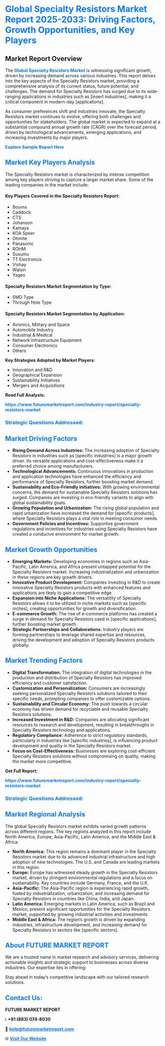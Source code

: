 <h1 style="color: #007BFF;">Global Specialty Resistors Market Report 2025-2033: Driving Factors, Growth Opportunities, and Key Players</h1>

<section id="overview">
<h2>Market Report Overview</h2>
<p>The <a href="https://www.futuremarketreport.com/industry-report/specialty-resistors-market" style="color: #007BFF; text-decoration: none;"><strong>Global Specialty Resistors Market</strong></a> is witnessing significant growth, driven by increasing demand across various industries. This report delves into the key aspects of the Specialty Resistors market, providing a comprehensive analysis of its current status, future potential, and challenges. The demand for Specialty Resistors has surged due to its wide-ranging applications in industries such as [insert industries], making it a critical component in modern-day [applications].</p>
<p>As consumer preferences shift and industries innovate, the Specialty Resistors market continues to evolve, offering both challenges and opportunities for stakeholders. The global market is expected to expand at a substantial compound annual growth rate (CAGR) over the forecast period, driven by technological advancements, emerging applications, and increasing investments by major players.</p>
</section>

<section id="overview">
<p><a href="https://www.futuremarketreport.com/request-sample/reportId=115311" style="color: #007BFF; text-decoration: none;"><strong>Explore Sample Report Here</strong></a></p>
</section>

<section id="key-players">
<h2 style="color: #007BFF;">Market Key Players Analysis</h2>
<p>The Specialty Resistors market is characterized by intense competition among key players striving to capture a larger market share. Some of the leading companies in the market include:</p>
<h4>Key Players Covered in the Specialty Resistors Report:</h4>
<ul><li>Bourns</li><li>Caddock</li><li>CTS</li><li>Johanson</li><li>Kamaya</li><li>KOA Speer</li><li>Ohmite</li><li>Panasonic</li><li>ROHM</li><li>Susumu</li><li>TT Electroncis</li><li>Vishay</li><li>Walsin</li><li>Yageo</li></ul>
<h4>Specialty Resistors Market Segmentation by Type:</h4>
<ul><li>SMD Type</li><li>Through Hole Type</li></ul>

<h4>Specialty Resistors Market Segmentation by Application:</h4>
<ul><li>Avionics, Military and Space</li><li>Automobile Industry</li><li>Industrial &amp; Medical</li><li>Network Infrastructure Equipment</li><li>Consumer Electronics</li><li>Others</li></ul>
<p><strong>Key Strategies Adopted by Market Players:</strong></p>
<ul>
<li>Innovation and R&D</li>
<li>Geographical Expansion</li>
<li>Sustainability Initiatives</li>
<li>Mergers and Acquisitions</li>
</ul>
</section>

<section>
<p><strong>Read Full Analysis: </strong></p><a href="https://www.futuremarketreport.com/industry-report/specialty-resistors-market" style="color: #007BFF; text-decoration: none;"><strong>https://www.futuremarketreport.com/industry-report/specialty-resistors-market</strong></a>
<h3 style="color: #007BFF;">Strategic Questions Addressed:</h3>
</section>

<section id="driving-factors">
<h2 style="color: #007BFF;">Market Driving Factors</h2>
<ul>
<li><strong>Rising Demand Across Industries:</strong> The increasing adoption of Specialty Resistors in industries such as [specific industries] is a major growth driver. Its versatile applications and cost-effectiveness make it a preferred choice among manufacturers.</li>
<li><strong>Technological Advancements:</strong> Continuous innovations in production and application technologies have enhanced the efficiency and performance of Specialty Resistors, further boosting market demand.</li>
<li><strong>Sustainability and Eco-Friendly Initiatives:</strong> With growing environmental concerns, the demand for sustainable Specialty Resistors solutions has surged. Companies are investing in eco-friendly variants to align with global sustainability goals.</li>
<li><strong>Growing Population and Urbanization:</strong> The rising global population and rapid urbanization have increased the demand for [specific products], where Specialty Resistors plays a vital role in meeting consumer needs.</li>
<li><strong>Government Policies and Incentives:</strong> Supportive government regulations and incentives for industries using Specialty Resistors have created a conducive environment for market growth.</li>
</ul>
</section>

<section id="growth-opportunities">
<h2 style="color: #007BFF;">Market Growth Opportunities</h2>
<ul>
<li><strong>Emerging Markets:</strong> Developing economies in regions such as Asia-Pacific, Latin America, and Africa present untapped potential for the Specialty Resistors market. Increasing industrialization and urbanization in these regions are key growth drivers.</li>
<li><strong>Innovative Product Development:</strong> Companies investing in R&D to create innovative Specialty Resistors products with enhanced features and applications are likely to gain a competitive edge.</li>
<li><strong>Expansion into Niche Applications:</strong> The versatility of Specialty Resistors allows it to be utilized in niche markets such as [specific niches], creating opportunities for growth and diversification.</li>
<li><strong>E-commerce Growth:</strong> The rise of e-commerce platforms has created a surge in demand for Specialty Resistors used in [specific applications], further boosting market growth.</li>
<li><strong>Strategic Partnerships and Collaborations:</strong> Industry players are forming partnerships to leverage shared expertise and resources, driving the development and adoption of Specialty Resistors products globally.</li>
</ul>
</section>

<section id="trending-factors">
<h2 style="color: #007BFF;">Market Trending Factors</h2>
<ul>
<li><strong>Digital Transformation:</strong> The integration of digital technologies in the production and distribution of Specialty Resistors has improved efficiency and customer satisfaction.</li>
<li><strong>Customization and Personalization:</strong> Consumers are increasingly seeking personalized Specialty Resistors solutions tailored to their specific needs, prompting companies to offer customizable options.</li>
<li><strong>Sustainability and Circular Economy:</strong> The push towards a circular economy has driven demand for recyclable and reusable Specialty Resistors solutions.</li>
<li><strong>Increased Investment in R&D:</strong> Companies are allocating significant resources to research and development, resulting in breakthroughs in Specialty Resistors technology and applications.</li>
<li><strong>Regulatory Compliance:</strong> Adherence to strict regulatory standards, particularly in industries like [specific industries], is influencing product development and quality in the Specialty Resistors market.</li>
<li><strong>Focus on Cost-Effectiveness:</strong> Businesses are exploring cost-efficient Specialty Resistors solutions without compromising on quality, making the market more competitive.</li>
</ul>
</section>

<section>
<p><strong>Get Full Report: </strong></p><a href="https://www.futuremarketreport.com/industry-report/specialty-resistors-market" style="color: #007BFF; text-decoration: none;"><strong>https://www.futuremarketreport.com/industry-report/specialty-resistors-market</strong></a>
<h3 style="color: #007BFF;">Strategic Questions Addressed:</h3>
</section>


<section id="regional-analysis">
<h2 style="color: #007BFF;">Market Regional Analysis</h2>
<p>The global Specialty Resistors market exhibits varied growth patterns across different regions. The key regions analyzed in this report include North America, Europe, Asia-Pacific, Latin America, and the Middle East & Africa:</p>
<ul>
<li><strong>North America:</strong> This region remains a dominant player in the Specialty Resistors market due to its advanced industrial infrastructure and high adoption of new technologies. The U.S. and Canada are leading markets in this region.</li>
<li><strong>Europe:</strong> Europe has witnessed steady growth in the Specialty Resistors market, driven by stringent environmental regulations and a focus on sustainability. Key countries include Germany, France, and the U.K.</li>
<li><strong>Asia-Pacific:</strong> The Asia-Pacific region is experiencing rapid growth, fueled by industrialization, urbanization, and increasing demand for Specialty Resistors in countries like China, India, and Japan.</li>
<li><strong>Latin America:</strong> Emerging markets in Latin America, such as Brazil and Mexico, present significant opportunities for the Specialty Resistors market, supported by growing industrial activities and investments.</li>
<li><strong>Middle East & Africa:</strong> The region’s growth is driven by expanding industries, infrastructure development, and increasing demand for Specialty Resistors in sectors like [specific sectors].</li>
</ul>
</section>

<footer>
<h2 style="color: #007BFF;">About FUTURE MARKET REPORT</h2>
<p>We are a trusted name in market research and advisory services, delivering actionable insights and strategic support to businesses across diverse industries. Our expertise lies in offering:</p>

<p>Stay ahead in today’s competitive landscape with our tailored research solutions.</p>

<h2 style="color: #007BFF;">Contact Us:</h2>
<p><strong>FUTURE MARKET REPORT</strong></p>
<p>📞 <strong>+91 (883) 074-8030</strong></p>
<p>📧 <strong><a href="mailto:help@futuremarketreport.com" style="color: #007BFF;">help@futuremarketreport.com</a></strong></p>
<p>🌐 <strong><a href="https://www.futuremarketreport.com/" style="color: #007BFF;">Visit Our Website</a></strong></p>
</footer>